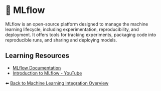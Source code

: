 # 🤖 MLflow

MLflow is an open-source platform designed to manage the machine learning lifecycle, including experimentation, reproducibility, and deployment. It offers tools for tracking experiments, packaging code into reproducible runs, and sharing and deploying models.

## Learning Resources
- [MLflow Documentation](https://mlflow.org/docs/latest/index.html)
- [Introduction to MLflow - YouTube](https://www.youtube.com/watch?v=VokAGy8C6K4)

⬅️ [Back to Machine Learning Integration Overview](../../README.md#-machine-learning-integration)

